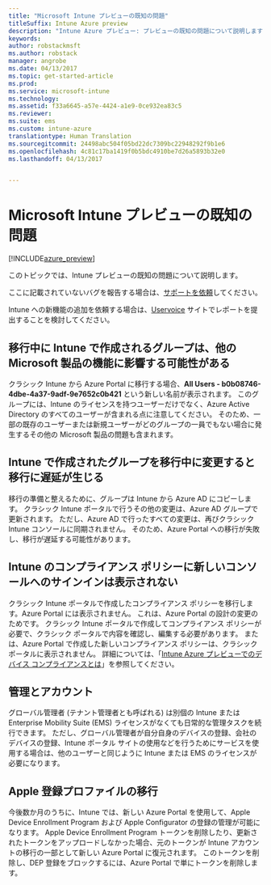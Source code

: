 ```yaml
---
title: "Microsoft Intune プレビューの既知の問題"
titleSuffix: Intune Azure preview
description: "Intune Azure プレビュー: プレビューの既知の問題について説明します"
keywords: 
author: robstackmsft
ms.author: robstack
manager: angrobe
ms.date: 04/13/2017
ms.topic: get-started-article
ms.prod: 
ms.service: microsoft-intune
ms.technology: 
ms.assetid: f33a6645-a57e-4424-a1e9-0ce932ea83c5
ms.reviewer: 
ms.suite: ems
ms.custom: intune-azure
translationtype: Human Translation
ms.sourcegitcommit: 24498abc504f05bd22dc7309bc22948292f9b1e6
ms.openlocfilehash: 4c81c17ba1419f0b5bdc4910be7d26a5893b32e0
ms.lasthandoff: 04/13/2017


---
```


# <a name="known-issues-in-the-microsoft-intune-preview"></a>Microsoft Intune プレビューの既知の問題


[!INCLUDE[azure_preview](../includes/azure_preview.md)]


このトピックでは、Intune プレビューの既知の問題について説明します。

ここに記載されていないバグを報告する場合は、[サポートを依頼](https://docs.microsoft.com/intune/troubleshoot/how-to-get-support-for-microsoft-intune)してください。

Intune への新機能の追加を依頼する場合は、[Uservoice](https://microsoftintune.uservoice.com/forums/291681-ideas/category/189016-azure-admin-console) サイトでレポートを提出することを検討してください。

## <a name="groups-created-by-intune-during-migration-might-affect-functionality-of-other-microsoft-products"></a>移行中に Intune で作成されるグループは、他の Microsoft 製品の機能に影響する可能性がある

クラシック Intune から Azure Portal に移行する場合、**All Users - b0b08746-4dbe-4a37-9adf-9e7652c0b421** という新しい名前が表示されます。 このグループには、Intune のライセンスを持つユーザーだけでなく、Azure Active Directory のすべてのユーザーが含まれる点に注意してください。 そのため、一部の既存のユーザーまたは新規ユーザーがどのグループの一員でもない場合に発生するその他の Microsoft 製品の問題も含まれます。

## <a name="altering-groups-created-by-intune-during-migration-will-delay-migration"></a>Intune で作成されたグループを移行中に変更すると移行に遅延が生じる

移行の準備と整えるために、グループは Intune から Azure AD にコピーします。 クラシック Intune ポータルで行うその他の変更は、Azure AD グループで更新されます。 ただし、Azure AD で行ったすべての変更は、再びクラシック Intune コンソールに同期されません。 そのため、Azure Portal への移行が失敗し、移行が遅延する可能性があります。

## <a name="compliance-policies-from-intune-will-not-show-up-in-new-console"></a>Intune のコンプライアンス ポリシーに新しいコンソールへのサインインは表示されない 

クラシック Intune ポータルで作成したコンプライアンス ポリシーを移行します。Azure Portal には表示されません。 これは、Azure Portal の設計の変更のためです。 クラシック Intune ポータルで作成してコンプライアンス ポリシーが必要で、クラシック ポータルで内容を確認し、編集する必要があります。
または、Azure Portal で作成した新しいコンプライアンス ポリシーは、クラシック ポータルに表示されません。
詳細については、「[Intune Azure プレビューでのデバイス コンプライアンスとは](https://docs.microsoft.com/intune-azure/set-device-compliance/what-is-device-compliance)」を参照してください。




## <a name="administration-and-accounts"></a>管理とアカウント

グローバル管理者 (テナント管理者とも呼ばれる) は別個の Intune または Enterprise Mobility Suite (EMS) ライセンスがなくても日常的な管理タスクを続行できます。 ただし、グローバル管理者が自分自身のデバイスの登録、会社のデバイスの登録、Intune ポータル サイトの使用などを行うためにサービスを使用する場合は、他のユーザーと同じように Intune または EMS のライセンスが必要になります。

## <a name="apple-enrollment-profile-migration"></a>Apple 登録プロファイルの移行
今後数か月のうちに、Intune では、新しい Azure Portal を使用して、Apple Device Enrollment Program および Apple Configurator の登録の管理が可能になります。 Apple Device Enrollment Program トークンを削除したり、更新されたトークンをアップロードしなかった場合、元のトークンが Intune アカウントの移行の一部として新しい Azure Portal に復元されます。 このトークンを削除し、DEP 登録をブロックするには、Azure Portal で単にトークンを削除します。 

